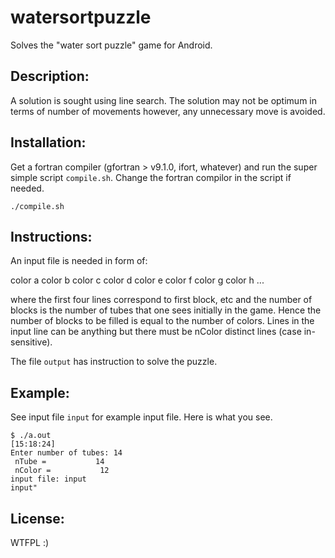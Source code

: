 # watersortpuzzle
Solves the "water sort puzzle" game for Android.

## Description:
A solution is sought using line search. The solution may not be optimum in terms of number of movements however, any unnecessary move is avoided. 

## Installation:
Get a fortran compiler (gfortran > v9.1.0, ifort, whatever) and run the super simple script `compile.sh`. Change the fortran compilor in the script if needed.

```
./compile.sh
```

## Instructions:
An input file is needed in form of:

color a
color b
color c
color d
<empty line>
color e
color f
color g
color h
<empty line>
...

where the first four lines correspond to first block, etc and the number of blocks is the number of tubes that one sees initially in the game. Hence the number of blocks to be filled is equal to the number of colors. Lines in the input line can be anything but there must be nColor distinct lines (case in-sensitive).

The file `output` has instruction to solve the puzzle.

## Example:
See input file `input` for example input file. Here is what you see.

```
$ ./a.out                                                                                                                      [15:18:24]
Enter number of tubes: 14
 nTube =           14
 nColor =           12
input file: input
input"
```

## License: 
WTFPL :)